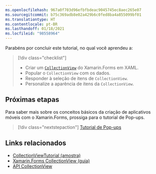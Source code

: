 ```yaml
---
ms.openlocfilehash: 967a0f703d96efbfbdeac9045745ec8aec265e07
ms.sourcegitcommit: b75c369adb8e02a429b6c0fed8ba4a855099bf01
ms.translationtype: HT
ms.contentlocale: pt-BR
ms.lasthandoff: 01/18/2021
ms.locfileid: "98558964"
---
```

Parabéns por concluir este tutorial, no qual você aprendeu a:

> [!div class="checklist"]
>
> - Criar um [`CollectionView`](xref:Xamarin.Forms.CollectionView) do Xamarin.Forms em XAML.
> - Popular o `CollectionView` com os dados.
> - Responder à seleção de itens de `CollectionView`.
> - Personalize a aparência de itens da `CollectionView`.

## <a name="next-steps"></a>Próximas etapas

Para saber mais sobre os conceitos básicos da criação de aplicativos móveis com o Xamarin.Forms, prossiga para o tutorial de Pop-ups.

> [!div class="nextstepaction"]
> [Tutorial de Pop-ups](~/get-started/tutorials/pop-ups/index.yml)

## <a name="related-links"></a>Links relacionados

- [CollectionViewTutorial (amostra)](/samples/xamarin/xamarin-forms-samples/getstarted-tutorials-collectionviewtutorial/)
- [Xamarin.Forms CollectionView (guia)](~/xamarin-forms/user-interface/collectionview/index.md)
- [API CollectionView](xref:Xamarin.Forms.CollectionView)
